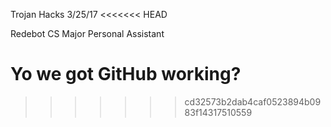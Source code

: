 Trojan Hacks 3/25/17
<<<<<<< HEAD

Redebot CS Major Personal Assistant

Yo we got GitHub working?
=======
>>>>>>> cd32573b2dab4caf0523894b0983f14317510559
